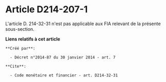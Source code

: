 # Article D214-207-1

L'article D. 214-32-31 n'est pas applicable aux FIA relevant de la présente sous-section.

**Liens relatifs à cet article**

	**Créé par**:

	  - Décret n°2014-87 du 30 janvier 2014 - art. 7

	**Cite**:

	  - Code monétaire et financier - art. D214-32-31
